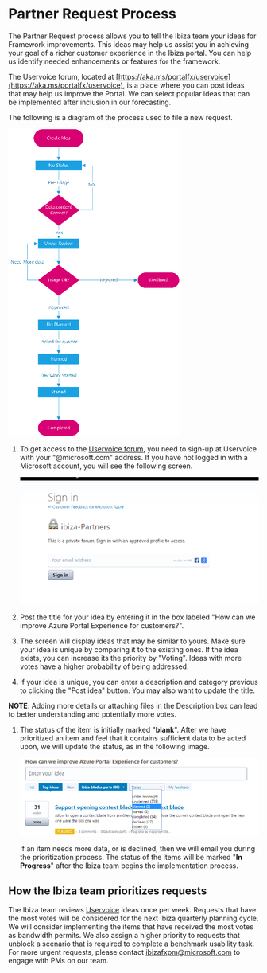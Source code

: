 
# Partner Request Process

The Partner Request process allows you to tell the Ibiza team your ideas for Framework improvements.  This ideas may help us assist you in achieving your goal of a richer customer experience in the Ibiza portal. You can help us identify needed enhancements or features for  the framework.

The Uservoice forum, located at [https://aka.ms/portalfx/uservoice](https://aka.ms/portalfx/uservoice), is a place where you can post ideas that may help us improve the Portal. We can select popular ideas that can be implemented after inclusion in our forecasting.

The following is a diagram of the process used to file a new request.

![alt-text](../media/portalfx-partner-request-process/partner-request-flow.png "Partner Request Process")

1. To get access to the [Uservoice forum](https://aka.ms/portalfx/uservoice), you need to sign-up at Uservoice with your "@microsoft.com" address. If you have not logged in with a Microsoft account, you will see the following screen.
    
    ![alt-text](../media/portalfx-partner-request-process/access-denied-pr.png "Partner Request")

1. Post the title for your idea by entering it in the box labeled "How can we improve Azure Portal Experience for customers?".

1. The screen will display ideas that may be similar to yours. Make sure your idea is unique by comparing it to the existing ones. If the idea exists, you can increase its the priority by "Voting". Ideas with more votes have a higher probability of being addressed.

1. If your idea is unique, you can enter a description and category previous to clicking the "Post idea" button. You may also want to update the title.

**NOTE**: Adding more details or attaching files in the Description box can lead to better understanding and potentially more votes.

1. The status of the item is initially marked "**blank**".  After we have prioritized an item and feel that it contains sufficient data to be acted upon, we will update the status, as in the following image.

    ![alt-text](../media/portalfx-partner-request-process/status.png "Partner Request Status")

    If an item needs more data, or is declined, then we will email you during the prioritization process.  The status of the items will be marked  "**In Progress**" after the Ibiza team begins the implementation process.

## How the Ibiza team prioritizes requests

The Ibiza team reviews [Uservoice](https://aka.ms/portalfx/uservoice) ideas once per week. Requests that have the most votes will be considered for the next Ibiza quarterly planning cycle.  We will consider implementing the items that have received the most votes as bandwidth permits. We also assign a higher priority to requests that unblock a scenario that is required to complete a benchmark usability task.   For more urgent requests, please contact <a href="mailto:ibizafxpm@microsoft.com">ibizafxpm@microsoft.com</a> to engage with PMs on our team.
